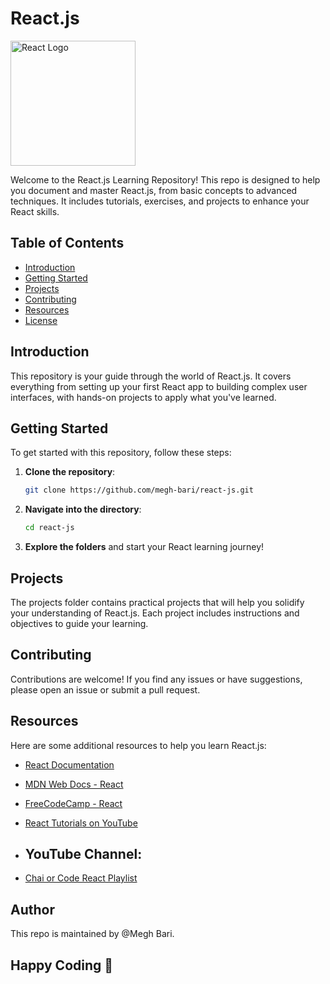 # React.js

<img src="https://upload.wikimedia.org/wikipedia/commons/a/a7/React-icon.svg" alt="React Logo" height="200">

Welcome to the React.js Learning Repository! This repo is designed to help you document and master React.js, from basic concepts to advanced techniques. It includes tutorials, exercises, and projects to enhance your React skills.

## Table of Contents

- [Introduction](#introduction)
- [Getting Started](#getting-started)
- [Projects](#projects)
- [Contributing](#contributing)
- [Resources](#resources)
- [License](#license)

## Introduction

This repository is your guide through the world of React.js. It covers everything from setting up your first React app to building complex user interfaces, with hands-on projects to apply what you've learned.

## Getting Started

To get started with this repository, follow these steps:

1. **Clone the repository**:
   ```sh
   git clone https://github.com/megh-bari/react-js.git
   ```
2. **Navigate into the directory**:
   ```sh
   cd react-js
   ```
3. **Explore the folders** and start your React learning journey!

## Projects

The projects folder contains practical projects that will help you solidify your understanding of React.js. Each project includes instructions and objectives to guide your learning.

## Contributing

Contributions are welcome! If you find any issues or have suggestions, please open an issue or submit a pull request.

## Resources

Here are some additional resources to help you learn React.js:

- [React Documentation](https://reactjs.org/docs/getting-started.html)
- [MDN Web Docs - React](https://developer.mozilla.org/en-US/docs/Learn/Tools_and_testing/Client-side_JavaScript_frameworks/React_getting_started)
- [FreeCodeCamp - React](https://www.freecodecamp.org/learn/front-end-libraries/react/)
- [React Tutorials on YouTube](https://www.youtube.com/results?search_query=react+tutorial)

- ## YouTube Channel:

- [Chai or Code React Playlist](https://youtube.com/playlist?list=PLu71SKxNbfoDqgPchmvIsL4hTnJIrtige&si=jez5GlwGd4ZIY3fa)


## Author

This repo is maintained by @Megh Bari.

## Happy Coding 🎉